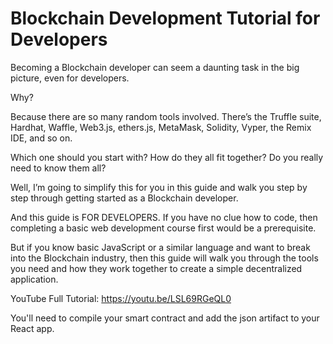 # Blockchain Development Tutorial for Developers

Becoming a Blockchain developer can seem a daunting task in the big picture, even for developers.

Why?

Because there are so many random tools involved. There’s the Truffle suite, Hardhat, Waffle, Web3.js, ethers.js, MetaMask, Solidity, Vyper, the Remix IDE, and so on.

Which one should you start with? How do they all fit together? Do you really need to know them all?

Well, I’m going to simplify this for you in this guide and walk you step by step through getting started as a Blockchain developer.

And this guide is FOR DEVELOPERS. If you have no clue how to code, then completing a basic web development course first would be a prerequisite.

But if you know basic JavaScript or a similar language and want to break into the Blockchain industry, then this guide will walk you through the tools you need and how they work together to create a simple decentralized application.

YouTube Full Tutorial: https://youtu.be/LSL69RGeQL0

You'll need to compile your smart contract and add the json artifact to your React app. 